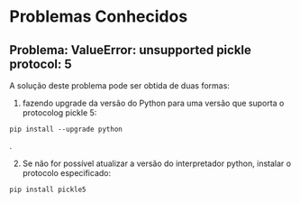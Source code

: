 # Problemas Conhecidos

## Problema: ValueError: unsupported pickle protocol: 5

A solução deste problema pode ser obtida de duas formas:

1) fazendo upgrade da versão do Python para uma versão que suporta o protocolog pickle 5:

```
pip install --upgrade python
```
.

2) Se não for possível atualizar a versão do interpretador python, instalar o protocolo especificado:

```
pip install pickle5
```
